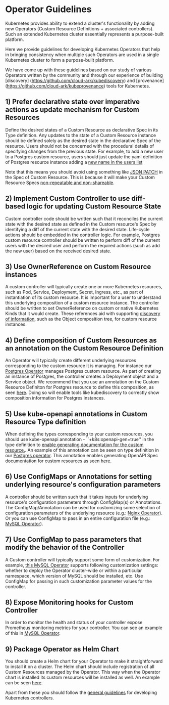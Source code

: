 # Operator Guidelines

Kubernetes provides ability to extend a cluster's functionality by adding new Operators (Custom
Resource Definitions + associated controllers). Such an extended Kubernetes cluster essentially 
represents a purpose-built platform.

Here we provide guidelines for developing Kubernetes Operators that help in
bringing consistency when multiple such Operators are used 
in a single Kubernetes cluster to form a purpose-built platform.

We have come up with these guidelines based on our study of various Operators
written by the community and through our experience of building
[discovery] (https://github.com/cloud-ark/kubediscovery) and [provenance] (https://github.com/cloud-ark/kubeprovenance) tools for Kubernetes.


## 1) Prefer declarative state over imperative actions as update mechanism for Custom Resources

Define the desired states of a Custom Resource as declarative Spec in its Type definition.
Any updates to the state of a Custom Resource instance should be defined solely as the desired
state in the declarative Spec of the resource.
Users should not be concerned with the procedural details of specifying changes from the previous state.
For example, to add a new user to a Postgres custom resource, 
users should just update the yaml definition of Postgres resource instance adding a 
[new name in the users list](https://github.com/cloud-ark/kubeplus/blob/master/postgres-crd-v2/artifacts/examples/add-user.yaml)

Note that this means you should avoid using something like [JSON PATCH](https://tools.ietf.org/html/rfc6902#section-4) in the Spec of Custom Resource. This is because it will make your Custom Resource Specs
[non-repeatable and non-shareable](https://medium.com/@cloudark/evolution-of-paases-to-platform-as-code-in-kubernetes-world-74464b0013ca).


## 2) Implement Custom Controller to use diff-based logic for updating Custom Resource State

Custom controller code should be written such that it reconciles the current state
with the desired state as defined in the Custom resource's Spec by identifying a diff
of the current state with the desired state. Life-cycle actions should be embedded in the controller logic.
For example, Postgres custom resource controller should be written to perform diff of the current users with the desired user
and perform the required actions (such as add the new user) based on the received desired state.


## 3) Use OwnerReference on Custom Resource instances

A custom controller will typically create one or more Kubernetes resources, such as Pod, Service, Deployment, Secret, Ingress, etc., as part of instantiation of its custom resource. It is important for a user to understand this underlying composition of a custom resource instance. The controller should be written to set OwnerReference on custom
or native Kubernetes Kinds that it would create. These references aid with supporting
[discovery of information](https://github.com/cloud-ark/kubediscovery), such as the Object composition tree, for custom resource instances.


## 4) Define composition of Custom Resources as an annotation on the Custom Resource Definition

An Operator will typically create different underlying resources corresponding to the custom resource it is managing.
For instance our [Postgres Operator](https://github.com/cloud-ark/kubeplus/tree/master/postgres-crd-v2) manages Postgres
custom resource. As part of creating an instance of Postgres, the controller creates a Deployment object and a Service object.
We recommend that you use an annotation on the Custom Resource Definiton for Postgres resource to define this composition,
as seen [here](https://github.com/cloud-ark/kubeplus/blob/master/postgres-crd-v2/artifacts/deployment/deployment.yaml#L33).
Doing so will enable tools like kubediscovery to correctly show composition information for Postgres instances.


## 5) Use kube-openapi annotations in Custom Resource Type definition

When defining the types corresponding to your custom resources, you should use
kube-openapi annotation - ``+k8s:openapi-gen=true''
in the type definition to [enable generating documentation for the custom resource.](https://medium.com/@cloudark/understanding-kubectl-explain-9d703396cc8).
An example of this annotation can be seen on type definition in our [Postgres operator](https://github.com/cloud-ark/kubeplus/blob/master/postgres-crd-v2/pkg/apis/postgrescontroller/v1/types.go#L28). This annotation enables generating OpenAPI Spec documentation for custom resources as seen [here](https://github.com/cloud-ark/kubeplus/blob/master/postgres-crd-v2/postgres-crd-v2-chart/generated.json).



## 6) Use ConfigMaps or Annotations for setting underlying resource's configuration parameters

A controller should be written such that it takes inputs for underlying resource's
configuration parameters through ConfigMap(s) or Annotations. 
The ConfigMap/Annotation can be used for customizing some selection of configuration
parameters of the underlying resource (e.g.: [Nginx Operator](https://github.com/nginxinc/kubernetes-ingress/tree/master/examples/customization)). Or you can use ConfigMap to pass in an entire configuration file (e.g.: [MySQL Operator](https://github.com/oracle/mysql-operator/blob/master/docs/user/clusters.md)).


## 7) Use ConfigMap to pass parameters that modify the behavior of the Controller

A Custom controller will typically support some form of customization. For example, 
[this MySQL Operator](https://github.com/oracle/mysql-operator/blob/master/docs/tutorial.md#configuration) supports following customization settings: whether to deploy
the Operator cluster-wide or within a particular namespace, which version of MySQL should be installed, etc.
Use ConfigMap for passing in such customization parameter values for the controller.


## 8) Expose Monitoring hooks for Custom Controller

In order to monitor the health and status of your controller expose
Prometheus monitoring metrics for your controller. 
You can see an example of this in [MySQL Operator](https://github.com/oracle/mysql-operator/blob/master/docs/setup/monitoring.md).


## 9) Package Operator as Helm Chart

You should create a Helm chart for your Operator to make it straightforward to install it on a cluster.
The Helm chart should include registration of all Custom Resources managed by the Operator.
This way when the Operator chart is installed its custom resources will be installed as well.
An example can be seen [here](https://github.com/cloud-ark/kubeplus/blob/master/postgres-crd-v2/postgres-crd-v2-chart/templates/deployment.yaml).


Apart from these you should follow the [general guidelines](https://github.com/kubernetes/community/blob/master/contributors/devel/controllers.md) for developing Kubernetes controllers.
